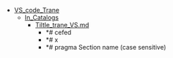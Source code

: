 - <a href = "E:\Node_projects\Node_Way\NBase\_Md\_Index\__Arch\_Md\Part_I\content\Docs\Markdown_DOCS\VS_code_Trane\cat.VS_code_Trane\dir.VS_code_Trane.md">VS_code_Trane</a>
    - <a href = "E:\Node_projects\Node_Way\NBase\_Md\_Index\__Arch\_Md\Part_I\content\Docs\Markdown_DOCS\VS_code_Trane\In_Catalogs\cat.In_Catalogs\dir.In_Catalogs.md">In_Catalogs</a>
        - <a href = "E:\Node_projects\Node_Way\NBase\_Md\_Index\__Arch\_Md\Part_I\content\Docs\Markdown_DOCS\VS_code_Trane\In_Catalogs\Tiltle_trane_VS.md">Tiltle_trane_VS.md</a>
            - *# cefed
            - *# x
            - *# pragma Section name (case sensitive)
    
